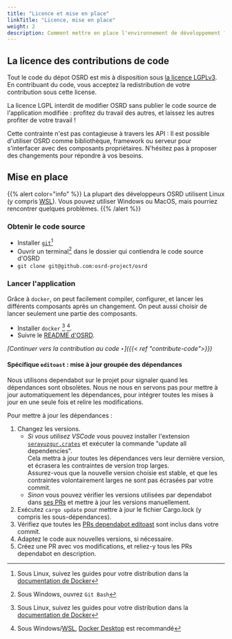 ```yaml
---
title: "Licence et mise en place"
linkTitle: "Licence, mise en place"
weight: 2
description: Comment mettre en place l'environnement de développement ? Qu'implique notre licence ?
---
```


## La licence des contributions de code

Tout le code du dépot OSRD est mis à disposition sous [la licence LGPLv3](https://choosealicense.com/licenses/lgpl-3.0/).
En contribuant du code, vous acceptez la redistribution de votre contribution sous cette license.

La licence LGPL interdit de modifier OSRD sans publier le code source de l'application modifiée : profitez du travail des autres, et laissez les autres profiter de votre travail !

Cette contrainte n'est pas contagieuse à travers les API : Il est possible d'utiliser OSRD comme bibliothèque, framework ou serveur pour s'interfacer avec des composants propriétaires. N'hésitez pas à proposer des changements pour répondre à vos besoins.

## Mise en place

{{% alert color="info" %}}
La plupart des développeurs OSRD utilisent Linux  (y compris [WSL](https://learn.microsoft.com/fr-fr/windows/wsl/)). Vous pouvez utiliser Windows ou MacOS, mais pourriez rencontrer quelques problèmes.
{{% /alert %}}

### Obtenir le code source

- Installer [`git`](https://git-scm.com/)[^package-manager]
- Ouvrir un terminal[^git-bash] dans le dossier qui contiendra le code source d'OSRD
- `git clone git@github.com:osrd-project/osrd`

### Lancer l'application

Grâce à `docker`, on peut facilement compiler, configurer, et lancer les différents composants après un changement. On peut aussi choisir de lancer seulement une partie des composants.

- Installer `docker` [^package-manager] [^docker-desktop].
- Suivre le [README d'OSRD](https://github.com/osrd-project/osrd#getting-started).

[^package-manager]: Sous Linux, suivez les guides pour votre distribution dans la [documentation de Docker](https://docs.docker.com/engine/install/)
[^git-bash]: Sous Windows, ouvrez `Git Bash`
[^docker-desktop]: Sous Windows/[WSL](https://learn.microsoft.com/fr-fr/windows/wsl/tutorials/wsl-containers), [Docker Desktop](https://www.docker.com/products/docker-desktop/) est recommandé

*[Continuer vers la contribution au code ‣]({{< ref "contribute-code">}})*

#### Spécifique `editoast` : mise à jour groupée des dépendances

Nous utilisons dependabot sur le projet pour signaler quand les dépendances sont obsolètes. Nous ne nous en servons pas pour mettre à jour automatiquement les dépendances, pour intégrer toutes les mises à jour en une seule fois et relire les modifications.

Pour mettre à jour les dépendances :

1. Changez les versions.
    * *Si vous utilisez VSCode* vous pouvez installer l'extension [`serayuzgur.crates`](https://marketplace.visualstudio.com/items?itemName=serayuzgur.crates) et exécuter la commande "update all dependencies".  
    Cela mettra à jour toutes les dépendances vers leur dernière version, et écrasera les contraintes de version trop larges.  
    Assurez-vous que la nouvelle version choisie est stable, et que les contraintes volontairement larges ne sont pas écrasées par votre commit.
    * *Sinon* vous pouvez vérifier les versions utilisées par dependabot dans [ses PRs](https://github.com/osrd-project/osrd/pulls?q=is%3Aopen+label%3Aarea%3Aeditoast+label%3Adependencies) et mettre à jour les versions manuellement.
2. Exécutez `cargo update` pour mettre à jour le fichier Cargo.lock (y compris les sous-dépendances).
3. Vérifiez que toutes les [PRs dependabot editoast](https://github.com/osrd-project/osrd/pulls?q=is%3Aopen+label%3Aarea%3Aeditoast+label%3Adependencies) sont inclus dans votre commit.
4. Adaptez le code aux nouvelles versions, si nécessaire.
5. Créez une PR avec vos modifications, et reliez-y tous les PRs dependabot en description.